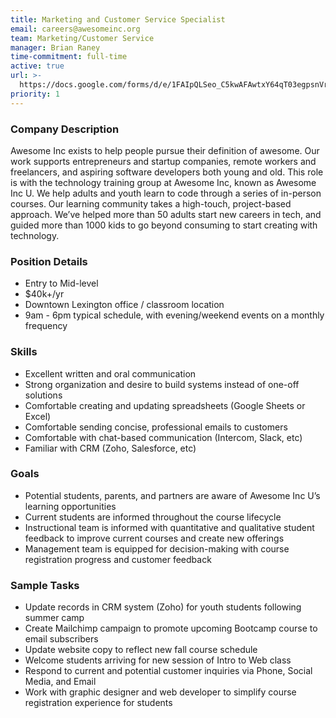 ```yaml
---
title: Marketing and Customer Service Specialist
email: careers@awesomeinc.org
team: Marketing/Customer Service
manager: Brian Raney
time-commitment: full-time
active: true
url: >-
  https://docs.google.com/forms/d/e/1FAIpQLSeo_C5kwAFAwtxY64qT03egpsnVrwjGc-5UNezZ4HLwQj5SGA/viewform?usp=pp_url&entry.986034689=Awesome+Inc+U+Marketing+and+Customer+Service+Specialist
priority: 1
---
```

### Company Description 

Awesome Inc exists to help people pursue their definition of awesome. Our work supports entrepreneurs and startup companies, remote workers and freelancers, and aspiring software developers both young and old. This role is with the technology training group at Awesome Inc, known as Awesome Inc U. We help adults and youth learn to code through a series of in-person courses. Our learning community takes a high-touch, project-based approach. We’ve helped more than 50 adults start new careers in tech, and guided more than 1000 kids to go beyond consuming to start creating with technology.

### Position Details

* Entry to Mid-level
* $40k+/yr
* Downtown Lexington office / classroom location
* 9am - 6pm typical schedule, with evening/weekend events on a monthly frequency

### Skills

* Excellent written and oral communication
* Strong organization and desire to build systems instead of one-off solutions
* Comfortable creating and updating spreadsheets (Google Sheets or Excel)
* Comfortable sending concise, professional emails to customers
* Comfortable with chat-based communication (Intercom, Slack, etc)
* Familiar with CRM (Zoho, Salesforce, etc)

### Goals

* Potential students, parents, and partners are aware of Awesome Inc U’s learning opportunities
* Current students are informed throughout the course lifecycle
* Instructional team is informed with quantitative and qualitative student feedback to improve current courses and create new offerings
* Management team is equipped for decision-making with course registration progress and customer feedback

### Sample Tasks

* Update records in CRM system (Zoho) for youth students following summer camp
* Create Mailchimp campaign to promote upcoming Bootcamp course to email subscribers
* Update website copy to reflect new fall course schedule
* Welcome students arriving for new session of Intro to Web class
* Respond to current and potential customer inquiries via Phone, Social Media, and Email
* Work with graphic designer and web developer to simplify course registration experience for students

